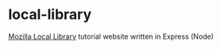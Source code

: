 # local-library
[Mozilla Local Library](https://developer.mozilla.org/en-US/docs/Learn/Server-side/Express_Nodejs/Tutorial_local_library_website) tutorial website written in Express (Node)
